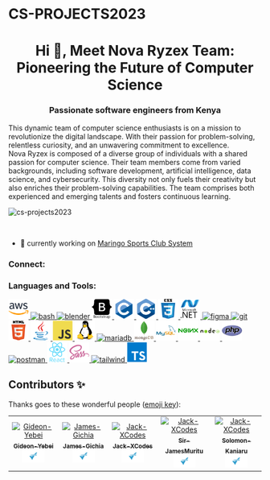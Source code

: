 # CS-PROJECTS2023
<h1 align="center">Hi 👋, Meet Nova Ryzex Team: Pioneering the Future of Computer Science</h1>
<h3 align="center">Passionate software engineers from Kenya</h3>
<p>
  This dynamic team of computer science enthusiasts is on a mission to revolutionize the digital landscape. With their passion for problem-solving, relentless curiosity, and an unwavering commitment to excellence.
  <br/>
  Nova Ryzex is composed of a diverse group of individuals with a shared passion for computer science. Their team members come from varied backgrounds, including software development, artificial intelligence, data science, and cybersecurity. This diversity not only fuels their creativity but also enriches their problem-solving capabilities. The team comprises both experienced  and emerging talents and fosters continuous learning.
</p>

<p align="left"> <img src="https://komarev.com/ghpvc/?username=cs-projects2023&label=Profile%20views&color=0e75b6&style=flat" alt="cs-projects2023" /> </p>

<p align="left"> <a href="https://twitter.com/" target="blank"><img src="https://img.shields.io/twitter/follow/?logo=twitter&style=for-the-badge" alt="" /></a> </p>

- 🔭 currently working on [Maringo Sports Club System](https://github.com/CS-PROJECTS2023/MSCS-MongoDB/)

<h3 align="left">Connect:</h3>
<p align="left">
</p>

<h3 align="left">Languages and Tools:</h3>
<p align="left"> <a href="https://aws.amazon.com" target="_blank" rel="noreferrer"> <img src="https://raw.githubusercontent.com/devicons/devicon/master/icons/amazonwebservices/amazonwebservices-original-wordmark.svg" alt="aws" width="40" height="40"/> </a> <a href="https://www.gnu.org/software/bash/" target="_blank" rel="noreferrer"> <img src="https://www.vectorlogo.zone/logos/gnu_bash/gnu_bash-icon.svg" alt="bash" width="40" height="40"/> </a> <a href="https://www.blender.org/" target="_blank" rel="noreferrer"> <img src="https://download.blender.org/branding/community/blender_community_badge_white.svg" alt="blender" width="40" height="40"/> </a> <a href="https://getbootstrap.com" target="_blank" rel="noreferrer"> <img src="https://raw.githubusercontent.com/devicons/devicon/master/icons/bootstrap/bootstrap-plain-wordmark.svg" alt="bootstrap" width="40" height="40"/> </a> <a href="https://www.cprogramming.com/" target="_blank" rel="noreferrer"> <img src="https://raw.githubusercontent.com/devicons/devicon/master/icons/c/c-original.svg" alt="c" width="40" height="40"/> </a> <a href="https://www.w3schools.com/cpp/" target="_blank" rel="noreferrer"> <img src="https://raw.githubusercontent.com/devicons/devicon/master/icons/cplusplus/cplusplus-original.svg" alt="cplusplus" width="40" height="40"/> </a> <a href="https://www.w3schools.com/css/" target="_blank" rel="noreferrer"> <img src="https://raw.githubusercontent.com/devicons/devicon/master/icons/css3/css3-original-wordmark.svg" alt="css3" width="40" height="40"/> </a> <a href="https://dotnet.microsoft.com/" target="_blank" rel="noreferrer"> <img src="https://raw.githubusercontent.com/devicons/devicon/master/icons/dot-net/dot-net-original-wordmark.svg" alt="dotnet" width="40" height="40"/> </a> <a href="https://www.figma.com/" target="_blank" rel="noreferrer"> <img src="https://www.vectorlogo.zone/logos/figma/figma-icon.svg" alt="figma" width="40" height="40"/> </a> <a href="https://git-scm.com/" target="_blank" rel="noreferrer"> <img src="https://www.vectorlogo.zone/logos/git-scm/git-scm-icon.svg" alt="git" width="40" height="40"/> </a> <a href="https://www.w3.org/html/" target="_blank" rel="noreferrer"> <img src="https://raw.githubusercontent.com/devicons/devicon/master/icons/html5/html5-original-wordmark.svg" alt="html5" width="40" height="40"/> </a> <a href="https://www.java.com" target="_blank" rel="noreferrer"> <img src="https://raw.githubusercontent.com/devicons/devicon/master/icons/java/java-original.svg" alt="java" width="40" height="40"/> </a> <a href="https://developer.mozilla.org/en-US/docs/Web/JavaScript" target="_blank" rel="noreferrer"> <img src="https://raw.githubusercontent.com/devicons/devicon/master/icons/javascript/javascript-original.svg" alt="javascript" width="40" height="40"/> </a> <a href="https://www.linux.org/" target="_blank" rel="noreferrer"> <img src="https://raw.githubusercontent.com/devicons/devicon/master/icons/linux/linux-original.svg" alt="linux" width="40" height="40"/> </a> <a href="https://mariadb.org/" target="_blank" rel="noreferrer"> <img src="https://www.vectorlogo.zone/logos/mariadb/mariadb-icon.svg" alt="mariadb" width="40" height="40"/> </a> <a href="https://www.mongodb.com/" target="_blank" rel="noreferrer"> <img src="https://raw.githubusercontent.com/devicons/devicon/master/icons/mongodb/mongodb-original-wordmark.svg" alt="mongodb" width="40" height="40"/> </a> <a href="https://www.mysql.com/" target="_blank" rel="noreferrer"> <img src="https://raw.githubusercontent.com/devicons/devicon/master/icons/mysql/mysql-original-wordmark.svg" alt="mysql" width="40" height="40"/> </a> <a href="https://www.nginx.com" target="_blank" rel="noreferrer"> <img src="https://raw.githubusercontent.com/devicons/devicon/master/icons/nginx/nginx-original.svg" alt="nginx" width="40" height="40"/> </a> <a href="https://nodejs.org" target="_blank" rel="noreferrer"> <img src="https://raw.githubusercontent.com/devicons/devicon/master/icons/nodejs/nodejs-original-wordmark.svg" alt="nodejs" width="40" height="40"/> </a> <a href="https://www.php.net" target="_blank" rel="noreferrer"> <img src="https://raw.githubusercontent.com/devicons/devicon/master/icons/php/php-original.svg" alt="php" width="40" height="40"/> </a> <a href="https://postman.com" target="_blank" rel="noreferrer"> <img src="https://www.vectorlogo.zone/logos/getpostman/getpostman-icon.svg" alt="postman" width="40" height="40"/> </a> <a href="https://reactjs.org/" target="_blank" rel="noreferrer"> <img src="https://raw.githubusercontent.com/devicons/devicon/master/icons/react/react-original-wordmark.svg" alt="react" width="40" height="40"/> </a> <a href="https://sass-lang.com" target="_blank" rel="noreferrer"> <img src="https://raw.githubusercontent.com/devicons/devicon/master/icons/sass/sass-original.svg" alt="sass" width="40" height="40"/> </a> <a href="https://tailwindcss.com/" target="_blank" rel="noreferrer"> <img src="https://www.vectorlogo.zone/logos/tailwindcss/tailwindcss-icon.svg" alt="tailwind" width="40" height="40"/> </a> <a href="https://www.typescriptlang.org/" target="_blank" rel="noreferrer"> <img src="https://raw.githubusercontent.com/devicons/devicon/master/icons/typescript/typescript-original.svg" alt="typescript" width="40" height="40"/> </a> </p>




## Contributors ✨

Thanks goes to these wonderful people ([emoji key](https://allcontributors.org/docs/en/emoji-key)):

<!-- ALL-CONTRIBUTORS-LIST:START - Do not remove or modify this section -->
<!-- prettier-ignore-start -->
<!-- markdownlint-disable -->
<table>
  <tbody>
    <tr>
      <td align="center">
       <a href="https://github.com/Gideon-Yebei"><img src="https://avatars.githubusercontent.com/u/145453820?s=96&v=4" width="100px;" alt="Gideon-Yebei"/>
         <br/><sub><b>Gideon-Yebei</b></sub></a><br/>
       <a href="https://github.com/CS-PROJECTS2023/CS-PROJECTS2023/commits?author=Gideon-Yebei" title="commits"><img src="https://raw.githubusercontent.com/CS-PROJECTS2023/CS-PROJECTS2023/main/commit.jpeg" width="45px"/></a>
     </td>
      <td align="center">
       <a href="https://github.com/jamesgichia"><img src="https://avatars.githubusercontent.com/u/135699100?v=4" width="100px;" alt="James-Gichia"/>
         <br/><sub><b>James-Gichia</b></sub></a><br/>
       <a href="https://github.com/CS-PROJECTS2023/CS-PROJECTS2023/commits?author=jamesgichia" title="commits"><img src="https://raw.githubusercontent.com/CS-PROJECTS2023/CS-PROJECTS2023/main/commit.jpeg" width="45px"/></a>
     </td>
      <td align="center">
       <a href="https://github.com/Jack-XCodes"><img src="https://avatars.githubusercontent.com/u/106697639?v=4" width="100px;" alt="Jack-XCodes"/>
         <br/><sub><b>Jack-XCodes</b></sub></a><br/>
       <a href="https://github.com/CS-PROJECTS2023/CS-PROJECTS2023/commits?author=Jack-XCodes" title="commits"><img src="https://raw.githubusercontent.com/CS-PROJECTS2023/CS-PROJECTS2023/main/commit.jpeg" width="45px"/></a>
     </td>
      <td align="center">
       <a href="https://github.com/Sir-JamesMuritu"><img src="https://avatars.githubusercontent.com/u/139228073?v=4" width="100px;" alt="Jack-XCodes"/>
         <br/><sub><b>Sir-JamesMuritu</b></sub></a><br/>
       <a href="https://github.com/CS-PROJECTS2023/CS-PROJECTS2023/commits?author=Sir-JamesMuritu" title="commits"><img src="https://raw.githubusercontent.com/CS-PROJECTS2023/CS-PROJECTS2023/main/commit.jpeg" width="45px"/></a>
     </td>
      <td align="center">
       <a href="https://github.com/20407002036"><img src="https://avatars.githubusercontent.com/u/122340682?v=4" width="100px;" alt="Jack-XCodes"/>
         <br/><sub><b>Solomon-Kaniaru</b></sub></a><br/>
       <a href="https://github.com/CS-PROJECTS2023/CS-PROJECTS2023/commits?author=20407002036" title="commits"><img src="https://raw.githubusercontent.com/CS-PROJECTS2023/CS-PROJECTS2023/main/commit.jpeg" width="45px"/></a>
     </td>
    </tr>
  </tbody>
</table>
<!-- markdownlint-restore -->
<!-- prettier-ignore-end -->

<!-- ALL-CONTRIBUTORS-LIST:END -->
